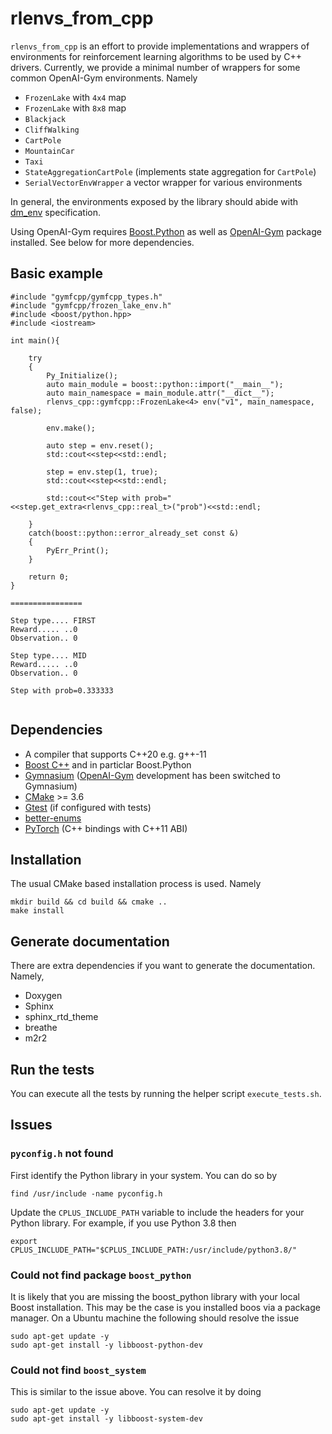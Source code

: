 # rlenvs_from_cpp

```rlenvs_from_cpp``` is an effort to provide implementations and wrappers of environments for reinforcement learning algorithms to be used by C++ drivers. 
Currently, we provide a minimal number of wrappers for some common OpenAI-Gym environments. Namely

- ```FrozenLake``` with ```4x4``` map
- ```FrozenLake``` with ```8x8``` map
- ```Blackjack```
- ```CliffWalking```
- ```CartPole```
- ```MountainCar```
- ```Taxi```
- ```StateAggregationCartPole``` (implements state aggregation for ```CartPole```)
- ```SerialVectorEnvWrapper``` a vector wrapper for various environments

In general, the environments exposed by the library  should abide with <a href="https://github.com/deepmind/dm_env/blob/master/docs/index.md">dm_env</a> specification.

Using OpenAI-Gym requires <a href="https://www.boost.org/doc/libs/1_76_0/libs/python/doc/html/tutorial/index.html">Boost.Python</a> as well as
<a href="https://github.com/openai/gym">OpenAI-Gym</a> package installed. See below for more dependencies.

 
## Basic example

```
#include "gymfcpp/gymfcpp_types.h"
#include "gymfcpp/frozen_lake_env.h"
#include <boost/python.hpp>
#include <iostream>

int main(){

    try
    {
    	Py_Initialize();
        auto main_module = boost::python::import("__main__");
        auto main_namespace = main_module.attr("__dict__");
        rlenvs_cpp::gymfcpp::FrozenLake<4> env("v1", main_namespace, false);

        env.make();

        auto step = env.reset();
        std::cout<<step<<std::endl;

        step = env.step(1, true);
        std::cout<<step<<std::endl;

        std::cout<<"Step with prob="<<step.get_extra<rlenvs_cpp::real_t>("prob")<<std::endl;

    }
    catch(boost::python::error_already_set const &)
    {
        PyErr_Print();
    }

    return 0;
}

================

Step type.... FIRST
Reward..... ..0
Observation.. 0

Step type.... MID
Reward..... ..0
Observation.. 0

Step with prob=0.333333


```

## Dependencies

- A compiler that supports C++20 e.g. g++-11
- <a href="https://www.boost.org/">Boost C++</a> and in particlar Boost.Python
- <a href="https://github.com/Farama-Foundation/Gymnasium">Gymnasium</a> (<a href="https://github.com/openai/gym">OpenAI-Gym</a> development has been switched to Gymnasium)
- <a href="https://cmake.org/">CMake</a> >= 3.6
- <a href="https://github.com/google/googletest">Gtest</a> (if configured with tests)
- <a href="https://github.com/aantron/better-enums">better-enums</a>
- <a href="https://pytorch.org/">PyTorch</a> (C++ bindings with C++11 ABI)

## Installation

The usual CMake based installation process is used. Namely

```
mkdir build && cd build && cmake ..
make install
```

## Generate documentation

There are extra dependencies if you want to generate the documentation. Namely,

- Doxygen
- Sphinx
- sphinx_rtd_theme
- breathe
- m2r2

## Run the tests

You can execute all the tests by running the helper script ```execute_tests.sh```.

## Issues

### ```pyconfig.h``` not found

First identify the Python library in your system. You can do so by

```
find /usr/include -name pyconfig.h

```
Update the ```CPLUS_INCLUDE_PATH``` variable to include the headers for your Python library. For example, if you use Python 3.8 then

```
export CPLUS_INCLUDE_PATH="$CPLUS_INCLUDE_PATH:/usr/include/python3.8/"
```

### Could not find package ```boost_python```

It is likely that you are missing the boost_python library with your local Boost installation. This may be the case
is you installed boos via a package manager. On a Ubuntu machine the following should resolve the issue

```
sudo apt-get update -y
sudo apt-get install -y libboost-python-dev
```

### Could not find ```boost_system```

This is similar to the issue above. You can resolve it by doing

```
sudo apt-get update -y
sudo apt-get install -y libboost-system-dev
```

